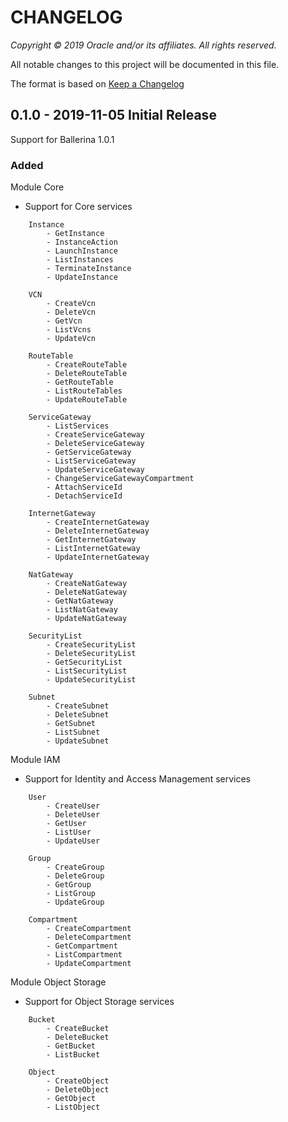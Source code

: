 # CHANGELOG

*Copyright © 2019 Oracle and/or its affiliates. All rights reserved.*

All notable changes to this project will be documented in this file.

The format is based on [Keep a Changelog](http://keepachangelog.com/)

## 0.1.0 - 2019-11-05 Initial Release

Support for Ballerina 1.0.1

### Added

Module Core
- Support for Core services
    
```
    Instance
        - GetInstance
        - InstanceAction
        - LaunchInstance
        - ListInstances
        - TerminateInstance
        - UpdateInstance
    
    VCN
        - CreateVcn
        - DeleteVcn
        - GetVcn
        - ListVcns
        - UpdateVcn

    RouteTable
        - CreateRouteTable
        - DeleteRouteTable
        - GetRouteTable
        - ListRouteTables
        - UpdateRouteTable

    ServiceGateway
        - ListServices
        - CreateServiceGateway
        - DeleteServiceGateway
        - GetServiceGateway
        - ListServiceGateway
        - UpdateServiceGateway
        - ChangeServiceGatewayCompartment
        - AttachServiceId
        - DetachServiceId

    InternetGateway
        - CreateInternetGateway
        - DeleteInternetGateway
        - GetInternetGateway
        - ListInternetGateway
        - UpdateInternetGateway

    NatGateway
        - CreateNatGateway
        - DeleteNatGateway
        - GetNatGateway
        - ListNatGateway
        - UpdateNatGateway

    SecurityList
        - CreateSecurityList
        - DeleteSecurityList
        - GetSecurityList
        - ListSecurityList
        - UpdateSecurityList

    Subnet
        - CreateSubnet
        - DeleteSubnet
        - GetSubnet
        - ListSubnet
        - UpdateSubnet
```

Module IAM
- Support for Identity and Access Management services
    
```
    User
        - CreateUser
        - DeleteUser
        - GetUser
        - ListUser
        - UpdateUser

    Group
        - CreateGroup
        - DeleteGroup
        - GetGroup
        - ListGroup
        - UpdateGroup

    Compartment
        - CreateCompartment
        - DeleteCompartment
        - GetCompartment
        - ListCompartment
        - UpdateCompartment
```

Module Object Storage
- Support for Object Storage services

```
    Bucket
        - CreateBucket
        - DeleteBucket
        - GetBucket
        - ListBucket

    Object
        - CreateObject
        - DeleteObject
        - GetObject
        - ListObject
```
